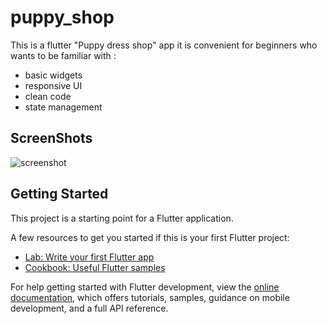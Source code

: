 # puppy_shop

This is a flutter "Puppy dress shop" app
it is convenient for beginners who wants to be familiar with :
- basic widgets
- responsive UI
- clean code
- state management

## ScreenShots

![screenshot](assets/images/puppy-shop-cover.png?raw=true "puppy-shop-cover")
## Getting Started

This project is a starting point for a Flutter application.

A few resources to get you started if this is your first Flutter project:

- [Lab: Write your first Flutter app](https://docs.flutter.dev/get-started/codelab)
- [Cookbook: Useful Flutter samples](https://docs.flutter.dev/cookbook)

For help getting started with Flutter development, view the
[online documentation](https://docs.flutter.dev/), which offers tutorials,
samples, guidance on mobile development, and a full API reference.
